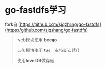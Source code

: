 # go-fastdfs学习

fork自 [https://github.com/sjqzhang/go-fastdfs](https://github.com/sjqzhang/go-fastdfs)

> web模块使用 **beego**
> 
> 上传模块使用 **tus**，支持断点续传
> 
> 使用**levelDB**做存储